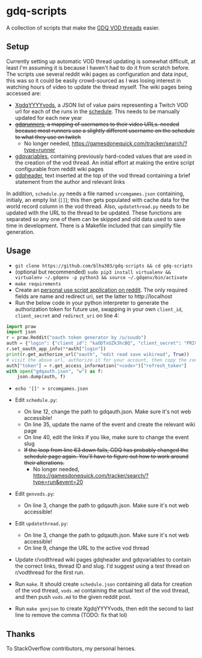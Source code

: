 gdq-scripts
===========

A collection of scripts that make the [GDQ VOD threads](https://www.reddit.com/r/VODThread) easier.

Setup
-----

Currently setting up automatic VOD thread updating is somewhat difficult, at least I'm assuming it is because I haven't had to do it from scratch before. The scripts use several reddit wiki pages as configuration and data input, this was so it could be easily crowd-sourced as I was losing interest in watching hours of video to update the thread myself. The wiki pages being accessed are:

* [XgdqYYYYvods](https://reddit.com/r/VODThread/wiki/agdq2017vods), a JSON list of value pairs representing a Twitch VOD url for each of the runs in the [schedule](https://gamesdonequick.com/schedule). This needs to be manually updated for each new year
* ~~[gdqrunners](https://reddit.com/r/VODThread/wiki/gdqrunners), a mapping of usernames to their video URLs. needed because most runners use a slightly different username on the schedule to what they use on twitch~~
  * No longer needed, https://gamesdonequick.com/tracker/search/?type=runner
* [gdqvariables](https://www.reddit.com/r/VODThread/wiki/gdqvariables), containing previously hard-coded values that are used in the creation of the vod thread. An initial effort at making the entire script configurable from reddit wiki pages
* [gdqheader](https://www.reddit.com/r/VODThread/wiki/gdqheader), text inserted at the top of the vod thread containing a brief statement from the author and relevant links

In addition, `schedule.py` needs a file named `srcomgames.json` containing, initialy, an empty list (`[]`); this then gets populated with cache data for the world record column in the vod thread. Also, `updatethread.py` needs to be updated with the URL to the thread to be updated. These functions are separated so any one of them can be skipped and old data used to save time in development. There is a Makefile included that can simplify file generation.

Usage
-----

* `git clone https://github.com/blha303/gdq-scripts && cd gdq-scripts`
* (optional but recommended) `sudo pip3 install virtualenv && virtualenv ~/.gdqenv -p python3 && source ~/.gdqenv/bin/activate`
* `make requirements`
* Create an [personal use script application on reddit](https://www.reddit.com/prefs/apps/). The only required fields are name and redirect uri, set the latter to http://localhost
* Run the below code in your python interpreter to generate the authorization token for future use, swapping in your own `client_id`, `client_secret` and `redirect_uri` on line 4:

```python
import praw
import json
r = praw.Reddit("oauth token generator by /u/suudo")
auth = {"login": {"client_id": "kaODTxUZk3hcBQ", "client_secret": "PRIVATE", "redirect_uri": "http://localhost"}}
r.set_oauth_app_info(**auth["login"])
print(r.get_authorize_url("oauth", "edit read save wikiread", True))
# visit the above url, authorize it for your account, then copy the code from the url (e.g http://localhost/?state=oauth&code=<code>)
auth["token"] = r.get_access_information("<code>")["refresh_token"]
with open("gdqauth.json", "w") as f:
    json.dump(auth, f)
```

* `echo '[]' > srcomgames.json`
* Edit `schedule.py`:

  * On line 12, change the path to gdqauth.json. Make sure it's not web accessible!
  * On line 35, update the name of the event and create the relevant wiki page
  * On line 40, edit the links if you like, make sure to change the event slug
  * ~~If the loop from line 63 down fails, GDQ has probably changed the schedule page again. You'll have to figure out how to work around their alterations.~~
    * No longer needed, https://gamesdonequick.com/tracker/search/?type=run&event=20

* Edit `genvods.py`:

  * On line 3, change the path to gdqauth.json. Make sure it's not web accessible!

* Edit `updatethread.py`:

  * On line 3, change the path to gdqauth.json. Make sure it's not web accessible!
  * On line 9, change the URL to the active vod thread

* Update r/vodthread wiki pages gdqheader and gdqvariables to contain the correct links, thread ID and slug. I'd suggest using a test thread on r/vodthread for the first run.

* Run `make`. It should create `schedule.json` containing all data for creation of the vod thread, `vods.md` containing the actual text of the vod thread, and then push `vods.md` to the given reddit post.
* Run `make genjson` to create XgdqYYYYvods, then edit the second to last line to remove the comma (TODO: fix that lol)

Thanks
------

To StackOverflow contributors, my personal heroes.
